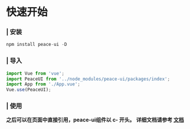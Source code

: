 # 快速开始

### | 安装
```js
npm install peace-ui -D
```

### | 导入
```js {2,4}
import Vue from 'vue';
import PeaceUI from '../node_modules/peace-ui/packages/index';
import App from './App.vue';
Vue.use(PeaceUI);
```

### | 使用
**之后可以在页面中直接引用，peace-ui组件以 c- 开头。**
**详细文档请参考 [文档](/doc/)**